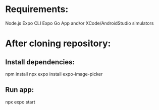 # Requirements:
Node.js
Expo CLI
Expo Go App and/or XCode/AndroidStudio simulators

# After cloning repository:

## Install dependencies:
npm install
npx expo install expo-image-picker

## Run app:
npx expo start
